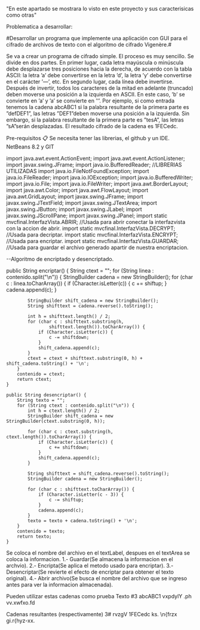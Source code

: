 "En este apartado se mostrara lo visto en este proyecto y sus caracterisicas como otras"

Problematica a desarrollar:

#Desarrollar un programa que implemente una aplicación con GUI para el cifrado de archivos de texto con el algoritmo de cifrado Vigenère.#

Se va a crear un programa de cifrado simple. El proceso es muy sencillo. Se divide en dos partes.
 En primer lugar, cada letra mayúscula o minúscula debe desplazarse tres posiciones
hacia la derecha, de acuerdo con la tabla ASCII: la letra ’a’ debe convertirse en la letra
’d’, la letra ’y’ debe convertirse en el carácter ’—’, etc. En segundo lugar, cada línea debe
invertirse. Después de invertir, todos los caracteres de la mitad en adelante (truncado) deben
moverse una posición a la izquierda en ASCII. En este caso, ’b’ se convierte en ’a’ y ’a’ se
convierte en ’‘’.
Por ejemplo, si como entrada tenemos la cadena abcABC1 si la palabra resultante de la
primera parte es ”defDEF1”, las letras ”DEF1”deben moverse una posición a la izquierda.
Sin embargo, si la palabra resultante de la primera parte es ”tesA”, las letras ”sA”serán
desplazadas. El resultado cifrado de la cadena es 1FECedc.

Pre-requisitos 📋
Se necesita tener las librerias, el github y un IDE.
NetBeans 8.2 y GIT

import java.awt.event.ActionEvent;
import java.awt.event.ActionListener;
import javax.swing.JFrame;
import java.io.BufferedReader;             //LIBRERIAS UTILIZADAS
import java.io.FileNotFoundException;
import java.io.FileReader;
import java.io.IOException;
import java.io.BufferedWriter;
import java.io.File;
import java.io.FileWriter;
import java.awt.BorderLayout;
import java.awt.Color;
import java.awt.FlowLayout;
import java.awt.GridLayout;
import javax.swing.JFrame;
import javax.swing.JTextField;
import javax.swing.JTextArea;
import javax.swing.JButton;
import javax.swing.JLabel;
import javax.swing.JScrollPane;
import javax.swing.JPanel;
import static mvcfinal.InterfazVista.ABRIR; //Usada para abrir conectar la interfazvista con la accion de abrir.
import static mvcfinal.InterfazVista.DECRYPT; //Usada para decriptar.
import static mvcfinal.InterfazVista.ENCRYPT; //Usada para encriptar.
import static mvcfinal.InterfazVista.GUARDAR; //Usada para guardar el archivo generado apartir de nuestra encriptacion.

--Algoritmo de encriptado y desencriptado.

 public String encriptar() {
        String ctext = "";
        for (String linea : contenido.split("\n")) {
            StringBuilder cadena = new StringBuilder();
            for (char c : linea.toCharArray()) {
                if (Character.isLetter(c)) {
                    c += shiftup;
                }
                cadena.append(c);
            }

            StringBuilder shift_cadena = new StringBuilder();
            String shifttext = cadena.reverse().toString();

            int h = shifttext.length() / 2;
            for (char c : shifttext.substring(h,
                    shifttext.length()).toCharArray()) {
                if (Character.isLetter(c)) {
                    c -= shiftdown;
                }
                shift_cadena.append(c);
            }
            ctext = ctext + shifttext.substring(0, h) + shift_cadena.toString() + '\n';
        }
        contenido = ctext;
        return ctext;
    }

    public String desencriptar() {
        String texto = "";
        for (String ctext : contenido.split("\n")) {
            int h = ctext.length() / 2;
            StringBuilder shift_cadena = new StringBuilder(ctext.substring(0, h));

            for (char c : ctext.substring(h, ctext.length()).toCharArray()) {
                if (Character.isLetter(c)) {
                    c += shiftdown;
                }
                shift_cadena.append(c);
            }

            String shifttext = shift_cadena.reverse().toString();
            StringBuilder cadena = new StringBuilder();

            for (char c : shifttext.toCharArray()) {
                if (Character.isLetter(c - 3)) {
                    c -= shiftup;
                }
                cadena.append(c);
            }
            texto = texto + cadena.toString() + '\n';
        }
        contenido = texto;
        return texto;
    }


Se coloca el nombre del archivo en el textLabel, despues en el textArea se coloca la informacion.
1.- Guardar(Se almacena la informacion en el archvio).
2.- Encripta(Se aplica el metodo usado para encriptar).
3.- Desencriptar(Se revierte el efecto de encriptar para obtener el texto original).
4.- Abrir archivo(Se busca el nombre del archivo que se ingreso antes para ver la informacion almacenada).

Pueden utilizar estas cadenas como prueba
Texto #3
abcABC1
vxpdylY .ph
vv.xwfxo.fd
	
Cadenas resultantes (respectivamente)
3# rvzgV
1FECedc
ks. \n{frzx
gi.r{hyz-xx.





